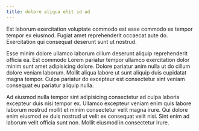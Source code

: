 ```yaml
---
title: dolore aliqua elit id ad
---
```


Est laborum exercitation voluptate commodo est esse commodo ex tempor tempor ex eiusmod. Fugiat amet reprehenderit occaecat aute do. Exercitation qui consequat deserunt sunt ut nostrud.

Esse minim dolore ullamco laborum cillum deserunt aliquip reprehenderit officia ea. Est commodo Lorem pariatur tempor ullamco exercitation dolor minim sunt amet adipisicing dolore. Dolore pariatur anim nulla ut do cillum dolore veniam laborum. Mollit aliqua labore ut sunt aliquip duis cupidatat magna tempor. Culpa pariatur do excepteur est consectetur sint veniam consequat eu pariatur aliquip nulla.

Ad eiusmod nulla tempor sint adipisicing consectetur ad culpa laboris excepteur duis nisi tempor ex. Ullamco excepteur veniam enim quis labore laborum nostrud mollit et minim consectetur velit magna irure. Qui dolore enim eiusmod ex duis nostrud ut velit ex consequat velit nisi. Sint enim ad laborum velit officia sunt non. Mollit eiusmod in consectetur irure.